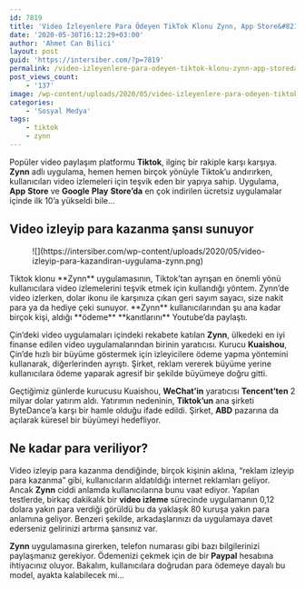 ```yaml
---
id: 7819
title: 'Video İzleyenlere Para Ödeyen TikTok Klonu Zynn, App Store&#8217;da Zirveye Çıktı'
date: '2020-05-30T16:12:29+03:00'
author: 'Ahmet Can Bilici'
layout: post
guid: 'https://intersiber.com/?p=7819'
permalink: /video-izleyenlere-para-odeyen-tiktok-klonu-zynn-app-storeda-zirveye-cikti/
post_views_count:
    - '137'
image: /wp-content/uploads/2020/05/video-izleyenlere-para-odeyen-tiktok-klonu-zynn-app-store-da-zirveye-cikti.png
categories:
    - 'Sosyal Medya'
tags:
    - tiktok
    - zynn
---
```


Popüler video paylaşım platformu **Tiktok**, ilginç bir rakiple karşı karşıya. **Zynn** adlı uygulama, hemen hemen birçok yönüyle Tiktok’u andırırken, kullanıcıları video izlemeleri için teşvik eden bir yapıya sahip. Uygulama, **App** **Store** ve **Google** **Play** **Store’da** en çok indirilen ücretsiz uygulamalar içinde ilk 10’a yükseldi bile…

## Video izleyip para kazanma şansı sunuyor

<figure class="wp-block-image size-large">![](https://intersiber.com/wp-content/uploads/2020/05/video-izleyip-para-kazandiran-uygulama-zynn.png)</figure>Tiktok klonu **Zynn** uygulamasının, Tiktok’tan ayrışan en önemli yönü kullanıcılara video izlemelerini teşvik etmek için kullandığı yöntem. Zynn’de video izlerken, dolar ikonu ile karşınıza çıkan geri sayım sayacı, size nakit para ya da hediye çeki sunuyor. **Zynn** kullanıcılarından şu ana kadar birçok kişi, aldığı **ödeme** **kanıtlarını** Youtube’da paylaştı.

Çin’deki video uygulamaları içindeki rekabete katılan **Zynn**, ülkedeki en iyi finanse edilen video uygulamalarından birinin yaratıcısı. Kurucu **Kuaishou**, Çin’de hızlı bir büyüme göstermek için izleyicilere ödeme yapma yöntemini kullanarak, diğerlerinden ayrıştı. Şirket, reklam vererek büyüme yerine kullanıcılara ödeme yaparak agresif bir şekilde büyümeye doğru gitti.

Geçtiğimiz günlerde kurucusu Kuaishou, **WeChat’in** yaratıcısı **Tencent’ten** 2 milyar dolar yatırım aldı. Yatırımın nedeninin, **Tiktok’un** ana şirketi ByteDance’a karşı bir hamle olduğu ifade edildi. Şirket, **ABD** pazarına da açılarak küresel bir büyümeyi hedefliyor.

## Ne kadar para veriliyor?

Video izleyip para kazanma dendiğinde, birçok kişinin aklına, “reklam izleyip para kazanma” gibi, kullanıcıların aldatıldığı internet reklamları geliyor. Ancak **Zynn** ciddi anlamda kullanıcılarına bunu vaat ediyor. Yapılan testlerde, birkaç dakikalık bir **video izleme** sürecinde uygulamanın 0,12 dolara yakın para verdiği görüldü bu da yaklaşık 80 kuruşa yakın para anlamına geliyor. Benzeri şekilde, arkadaşlarınızı da uygulamaya davet ederseniz gelirinizi artırma şansınız var.

**Zynn** uygulamasına girerken, telefon numarası gibi bazı bilgilerinizi paylaşmanız gerekiyor. Ödemenizi çekmek için de bir **Paypal** hesabına ihtiyacınız oluyor. Bakalım, kullanıcılara doğrudan para ödemeye dayalı bu model, ayakta kalabilecek mi…